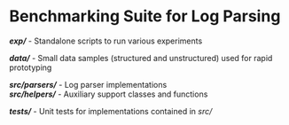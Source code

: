 # Benchmarking Suite for Log Parsing

***exp/*** - Standalone scripts to run various experiments

***data/*** - Small data samples (structured and unstructured) used for rapid prototyping  

***src/parsers/*** - Log parser implementations  
***src/helpers/*** - Auxiliary support classes and functions  

***tests/*** - Unit tests for implementations contained in *src/*
